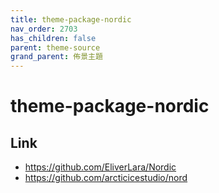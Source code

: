 ```yaml
---
title: theme-package-nordic
nav_order: 2703
has_children: false
parent: theme-source
grand_parent: 佈景主題
---
```



# theme-package-nordic


## Link

* https://github.com/EliverLara/Nordic
* https://github.com/arcticicestudio/nord
